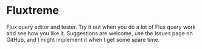 # Fluxtreme
Flux query editor and tester. Try it out when you do a lot of Flux query work and see how you like it. Suggestions are welcome, use the Issues page on GitHub, and I might implement it when I get some spare time.
